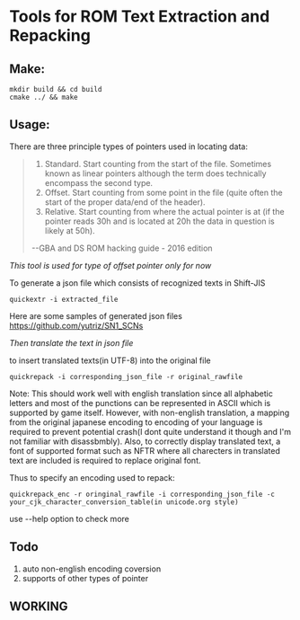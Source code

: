 # Tools for ROM Text Extraction and Repacking

## Make:
```
mkdir build && cd build
cmake ../ && make
```
## Usage: 

There are three principle types of pointers used in locating data: 
> 1. Standard. Start counting from the start of the file. Sometimes known as linear pointers although the term does technically encompass the second type.
> 2. Offset. Start counting from some point in the file (quite often the start of the proper data/end of the header).
> 3. Relative. Start counting from where the actual pointer is at (if the pointer reads 30h and is located at 20h the data in question is likely at 50h). 
> 
> --GBA and DS ROM hacking guide - 2016 edition

*This tool is used for type of offset pointer only for now*

To generate a json file which consists of recognized texts in Shift-JIS

```
quickextr -i extracted_file 
```

Here are some samples of generated json files https://github.com/yutriz/SN1_SCNs

*Then translate the text in json file*

to insert translated texts(in UTF-8) into the original file

```
quickrepack -i corresponding_json_file -r original_rawfile
```

Note: This should work well with english translation since all alphabetic letters and most of the punctions can be represented in ASCII which is supported by game itself. However, with non-english translation, a mapping from the original japanese encoding to encoding of your language is required to prevent potential crash(I dont quite understand it though and I'm not familiar with disassbmbly). Also, to correctly display translated text, a font of supported format such as NFTR where all charecters in translated text are included is required to replace original font.

Thus to specify an encoding used to repack:  

```
quickrepack_enc -r oringinal_rawfile -i corresponding_json_file -c your_cjk_character_conversion_table(in unicode.org style)
```

use --help option to check more 

## Todo
1. auto non-english encoding coversion
2. supports of other types of pointer

## WORKING